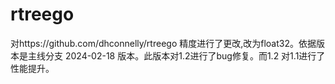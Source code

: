 # rtreego
对https://github.com/dhconnelly/rtreego 精度进行了更改,改为float32。依据版本是主线分支 2024-02-18 版本。此版本对1.2进行了bug修复。而1.2 对1.1进行了性能提升。

